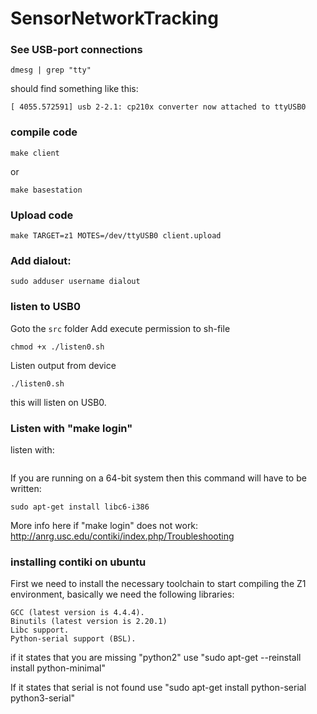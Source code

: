# SensorNetworkTracking


### See USB-port connections
```
dmesg | grep "tty"
```

should find something like this:
```
[ 4055.572591] usb 2-2.1: cp210x converter now attached to ttyUSB0
```

### compile code
```
make client
```
or 
```
make basestation
```

### Upload code
```
make TARGET=z1 MOTES=/dev/ttyUSB0 client.upload
```

### Add dialout:
```
sudo adduser username dialout
```

### listen to USB0
Goto the `src` folder
Add execute permission to sh-file
```
chmod +x ./listen0.sh
```

Listen output from device
```
./listen0.sh
```
this will listen on USB0.


### Listen with "make login"
listen with:
```sudo make TARGET=z1 login
```

If you are running on a 64-bit system then this command will have to be written:
```
sudo apt-get install libc6-i386
```
More info here if "make login" does not work:
http://anrg.usc.edu/contiki/index.php/Troubleshooting

### installing contiki on ubuntu

First we need to install the necessary toolchain to start compiling the Z1 environment, basically we need the following libraries:

    GCC (latest version is 4.4.4).
    Binutils (latest version is 2.20.1)
    Libc support.
    Python-serial support (BSL). 
    
if it states that you are missing "python2" use "sudo apt-get --reinstall install python-minimal"

If it states that serial is not found use "sudo apt-get install python-serial python3-serial"
